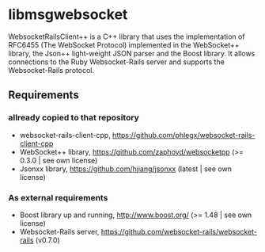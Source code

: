 # libmsgwebsocket


WebsocketRailsClient++ is a C++ library that uses the implementation of RFC6455 (The WebSocket Protocol)
implemented in the WebSocket++ library, the Json++ light-weight JSON parser and the Boost library. It allows
connections to the Ruby Websocket-Rails server and supports the Websocket-Rails protocol.

## Requirements

### allready copied to that repository
* websocket-rails-client-cpp, https://github.com/phlegx/websocket-rails-client-cpp
* WebSocket++ library, https://github.com/zaphoyd/websocketpp (>= 0.3.0 | see own license)
* Jsonxx library, https://github.com/hjiang/jsonxx (latest | see own license)


### As external requirements
* Boost library up and running, http://www.boost.org/ (>= 1.48 | see own license)
* Websocket-Rails server, https://github.com/websocket-rails/websocket-rails (v0.7.0)



